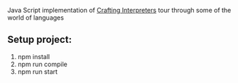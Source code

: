 Java Script implementation of [Crafting Interpreters](https://craftinginterpreters.com) 
tour through some of the world of languages

## Setup project:
1. npm install
2. npm run compile
3. npm run start

